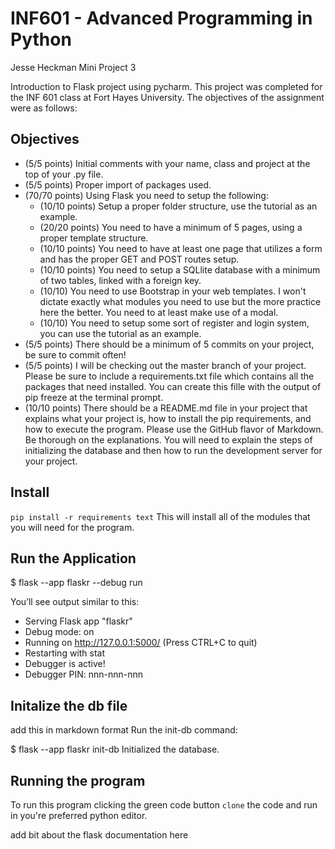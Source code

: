 # INF601 - Advanced Programming in Python
 Jesse Heckman
Mini Project 3  
 
Introduction to Flask project using pycharm.  This project was completed for the INF 601 class at 
Fort Hayes University.  The objectives of the assignment were as follows:
## Objectives

- (5/5 points) Initial comments with your name, class and project at the top of your .py file.
- (5/5 points) Proper import of packages used.
- (70/70 points) Using Flask you need to setup the following:
  -    (10/10 points) Setup a proper folder structure, use the tutorial as an example.
  -    (20/20 points) You need to have a minimum of 5 pages, using a proper template structure.
  -    (10/10 points) You need to have at least one page that utilizes a form and has the proper GET and POST routes setup.
  -    (10/10 points) You need to setup a SQLlite database with a minimum of two tables, linked with a foreign key.
  -    (10/10) You need to use Bootstrap in your web templates. I won't dictate exactly what modules you need to use but the more practice here the better. You need to at least make use of a modal.
  -    (10/10) You need to setup some sort of register and login system, you can use the tutorial as an example.
-    (5/5 points) There should be a minimum of 5 commits on your project, be sure to commit often!
-    (5/5 points) I will be checking out the master branch of your project. Please be sure to include a requirements.txt file which contains all the packages that need installed. You can create this fille with the output of pip freeze at the terminal prompt.
-    (10/10 points) There should be a README.md file in your project that explains what your project is, how to install the pip requirements, and how to execute the program. Please use the GitHub flavor of Markdown. Be thorough on the explanations. You will need to explain the steps of initializing the database and then how to run the development server for your project.

## Install 
`pip install -r requirements text`
This will install all of the modules that you will need for the program. 

## Run the Application

$ flask --app flaskr --debug run

You’ll see output similar to this:

* Serving Flask app "flaskr"
* Debug mode: on
* Running on http://127.0.0.1:5000/ (Press CTRL+C to quit)
* Restarting with stat
* Debugger is active!
* Debugger PIN: nnn-nnn-nnn



## Initalize the db file

add this in markdown format
Run the init-db command:

$ flask --app flaskr init-db
Initialized the database.



## Running the program
To run this program clicking the green code button `clone` the code and run in you're preferred python editor. 


add bit about the flask documentation here

